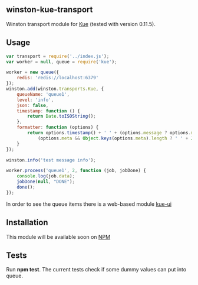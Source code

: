 ## winston-kue-transport

Winston transport module for [Kue](https://github.com/Automattic/kue) (tested with version 0.11.5).

## Usage

```javascript
var transport = require('../index.js');
var worker = null, queue = require('kue');

worker = new queue({
    redis: 'redis://localhost:6379'
});
winston.add(winston.transports.Kue, {
    queueName: 'queue1',
    level: 'info',
    json: false,
    timestamp: function () {
        return Date.toISOString();
    },
    formatter: function (options) {
        return options.timestamp() + ' ' + (options.message ? options.message : '') +
            (options.meta && Object.keys(options.meta).length ? ' ' + JSON.stringify(options.meta) : '');
    }
});

winston.info('test message info');

worker.process('queue1', 2, function (job, jobDone) {
    console.log(job.data);
    jobDone(null, "DONE");
    done();
});
```
In order to see the queue items there is a web-based module [kue-ui](https://github.com/stonecircle/kue-ui)

## Installation

This module will be available soon on [NPM](http://www.npmjs.com)

## Tests

Run **npm test**. 
The current tests check if some dummy values can put into queue. 
